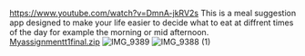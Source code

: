 https://www.youtube.com/watch?v=DmnA-jkRV2s
This is a meal suggestion app designed to make your life easier to decide what to eat at diffrent times of the day for example the morning or mid afternoon.
[Myassignmentt1final.zip](https://github.com/user-attachments/files/19712910/Myassignmentt1final.zip)
![IMG_9389](https://github.com/user-attachments/assets/36a07ff8-a622-4734-a8e2-cd458e304aeb)
![IMG_9388 (1)](https://github.com/user-attachments/assets/d631f284-d05b-48db-baad-4a69f8533758)
